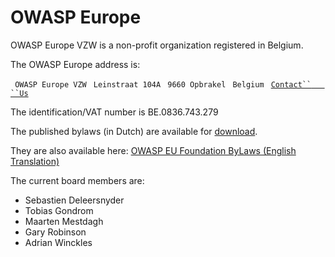 # OWASP Europe

OWASP Europe VZW is a non-profit organization registered in Belgium.

The OWASP Europe address is:

` OWASP Europe VZW`
` Leinstraat 104A`
` 9660 Opbrakel`
` Belgium`
` `[`Contact``   ``Us`](http://sl.owasp.org/contactus)

The identification/VAT number is BE.0836.743.279

The published bylaws (in Dutch) are available for
[download](https://www.owasp.org/images/6/66/Gepubliceerde_Statuten_OWASP_Europe_VZW.pdf).

They are also available here: [OWASP EU Foundation ByLaws (English
Translation)](https://www.owasp.org/images/9/90/126741_OWASP_vzw_modelstatuten_v0.9_EN_REV.pdf)

The current board members are:

  - Sebastien Deleersnyder
  - Tobias Gondrom
  - Maarten Mestdagh
  - Gary Robinson
  - Adrian Winckles